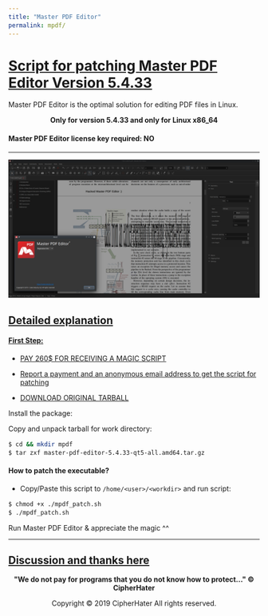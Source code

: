 ```yaml
---
title: "Master PDF Editor"
permalink: mpdf/
---
```


# [Script for patching Master PDF Editor Version 5.4.33](https://cipherhater.pro/mpdf/)

Master PDF Editor is the optimal solution for editing PDF files in Linux.

<center>
	<p><b>
		Only for version 5.4.33 and only for Linux x86_64
	</b></p>
</center>

#### Master PDF Editor license key required: NO

---

![MPDF](images/mpdf.jpg)


## [Detailed explanation]()


#### [First Step:]()


- [PAY 260$ FOR RECEIVING A MAGIC SCRIPT](https://en.cryptobadges.io/donate/13mzRviMxLg3HDojL7YJZajwtVLa124E8X)

- [Report a payment and an anonymous email address to get the script for patching](https://gist.github.com/cipherhater/4e75d4e4551db171de03e9618456a7ea)

- [DOWNLOAD ORIGINAL TARBALL](https://code-industry.net/free-pdf-editor/#get)


Install the package:

Copy and unpack tarball for work directory:

```bash
$ cd && mkdir mpdf
$ tar zxf master-pdf-editor-5.4.33-qt5-all.amd64.tar.gz
``` 

#### How to patch the executable? 


- Copy/Paste this script to `/home/<user>/<workdir>` and run script:

```bash
$ chmod +x ./mpdf_patch.sh
$ ./mpdf_patch.sh
```


 Run Master PDF Editor & appreciate the magic ^^
 
---

## [Discussion and thanks here](https://gist.github.com/cipherhater/4e75d4e4551db171de03e9618456a7ea)

<center>
    <p><b>
	"We do not pay for programs that you do not know how to protect..." &copy; CipherHater
    </b></p>
</center>

<center>
    <p>
	Copyright &copy; 2019 CipherHater All rights reserved.
    </p>
</center>
